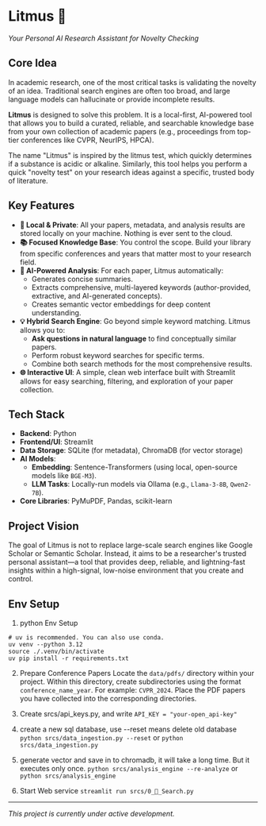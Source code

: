# Litmus 🧪

*Your Personal AI Research Assistant for Novelty Checking*

## Core Idea

In academic research, one of the most critical tasks is validating the novelty of an idea. Traditional search engines are often too broad, and large language models can hallucinate or provide incomplete results.

**Litmus** is designed to solve this problem. It is a local-first, AI-powered tool that allows you to build a curated, reliable, and searchable knowledge base from your own collection of academic papers (e.g., proceedings from top-tier conferences like CVPR, NeurIPS, HPCA).

The name "Litmus" is inspired by the litmus test, which quickly determines if a substance is acidic or alkaline. Similarly, this tool helps you perform a quick "novelty test" on your research ideas against a specific, trusted body of literature.

## Key Features

* **🔎 Local & Private**: All your papers, metadata, and analysis results are stored locally on your machine. Nothing is ever sent to the cloud.
* **📚 Focused Knowledge Base**: You control the scope. Build your library from specific conferences and years that matter most to your research field.
* **🤖 AI-Powered Analysis**: For each paper, Litmus automatically:
    * Generates concise summaries.
    * Extracts comprehensive, multi-layered keywords (author-provided, extractive, and AI-generated concepts).
    * Creates semantic vector embeddings for deep content understanding.
* **💡 Hybrid Search Engine**: Go beyond simple keyword matching. Litmus allows you to:
    * **Ask questions in natural language** to find conceptually similar papers.
    * Perform robust keyword searches for specific terms.
    * Combine both search methods for the most comprehensive results.
* **🌐 Interactive UI**: A simple, clean web interface built with Streamlit allows for easy searching, filtering, and exploration of your paper collection.

## Tech Stack

* **Backend**: Python
* **Frontend/UI**: Streamlit
* **Data Storage**: SQLite (for metadata), ChromaDB (for vector storage)
* **AI Models**:
    * **Embedding**: Sentence-Transformers (using local, open-source models like `BGE-M3`).
    * **LLM Tasks**: Locally-run models via Ollama (e.g., `Llama-3-8B`, `Qwen2-7B`).
* **Core Libraries**: PyMuPDF, Pandas, scikit-learn

## Project Vision

The goal of Litmus is not to replace large-scale search engines like Google Scholar or Semantic Scholar. Instead, it aims to be a researcher's trusted personal assistant—a tool that provides deep, reliable, and lightning-fast insights within a high-signal, low-noise environment that you create and control.

## Env Setup
1. python Env Setup
```
# uv is recommended. You can also use conda.
uv venv --python 3.12
source ./.venv/bin/activate
uv pip install -r requirements.txt
```

2. Prepare Conference Papers
Locate the `data/pdfs/` directory within your project.
Within this directory, create subdirectories using the format
`conference_name_year`. For example: `CVPR_2024`.
Place the PDF papers you have collected into the corresponding directories.

3. Create srcs/api_keys.py, and write
```API_KEY = "your-open_api-key"```

4. create a new sql database, use --reset means delete old database
    ```python srcs/data_ingestion.py --reset```
or
    ```python srcs/data_ingestion.py```

5. generate vector and save in to chromadb, it will take a long time. But it executes only once.
    ```python srcs/analysis_engine --re-analyze``` or ```python srcs/analysis_engine```

6. Start Web service
    ```streamlit run srcs/0_🔎_Search.py```
---
*This project is currently under active development.*
